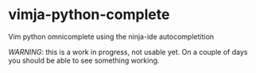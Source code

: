 vimja-python-complete
=====================

Vim python omnicomplete using the ninja-ide autocompletition

*WARNING*: this is a work in progress, not usable yet. On a couple of days you should be able to see something working.

